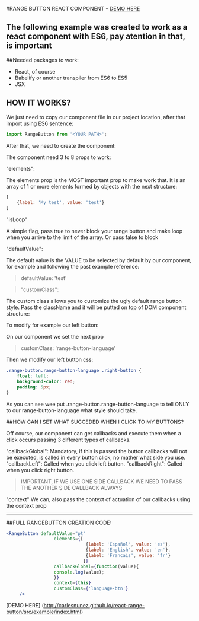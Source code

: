 
#RANGE BUTTON REACT COMPONENT - [DEMO HERE](http://carlesnunez.github.io/react-range-button/src/example/index.html)

The following example was created to work as a react component with ES6, pay atention in that, is important
---
##Needed packages to work:
 
 * React, of course
 * Babelify or another transpiler from ES6 to ES5 
 * JSX
 
## HOW IT WORKS?
We just need to copy our component file in our project location, after that import using ES6 sentence:

```javascript
import RangeButton from '<YOUR PATH>';
```
After that, we need to create the component:

The component need  3 to 8 props to work:

"elements":

The elements prop is the MOST important prop to make work that. It is an array of 1 or more elements formed by objects with the next structure:
```javascript
[
    {label: 'My test', value: 'test'}
]
```
"isLoop"

A simple flag, pass true to never block your range button and make loop when you arrive to the limit of the array. Or pass false to block

"defaultValue":

The default value is the VALUE to be selected by default by our component, for example and following the past example reference:

>defaultValue: 'test'

>"customClass":

The custom class allows you to customize the ugly default range button style. Pass the className and it will be putted on top of DOM component structure:

To modify for example our left button:

On our component we set the next prop 
>customClass: 'range-button-language'

Then we modify our left button css:
```css
.range-button.range-button-language .right-button {
    float: left;
    background-color: red;
    padding: 5px;
}
```

As you can see wee put .range-button.range-button-language to tell ONLY to our range-button-language what style should take.


##HOW CAN I SET WHAT SUCCEDED WHEN I CLICK TO MY BUTTONS?

Off course, our component can get callbacks and execute them when a click occurs passing 3 different types of callbacks.

"callbackGlobal": Mandatory, if this is passed the button callbacks will not be executed, is called in every button click, no mather what side you use.
"callbackLeft": Called when you click left button.
"callbackRight": Called when you click right button.

>IMPORTANT, IF WE USE ONE SIDE CALLBACK WE NEED TO PASS THE ANOTHER SIDE CALLBACK ALWAYS

"context"
We can, also pass the context of actuation of our callbacks using the context prop

___

##FULL RANGEBUTTON CREATION CODE:
```jsx
<RangeButton defaultValue="pt"
                  elements={[
                              {label: 'Español', value: 'es'},
                              {label: 'English', value: 'en'},
                              {label: 'Francais', value: 'fr'}
                             ]}
                  callbackGlobal={function(value){
                  console.log(value);
                  }}
                  context={this}
                  customClass={'language-btn'}
     />
```
[DEMO HERE] (http://carlesnunez.github.io/react-range-button/src/example/index.html)
